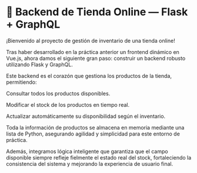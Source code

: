 # 🛒 Backend de Tienda Online — Flask + GraphQL #
¡Bienvenido al proyecto de gestión de inventario de una tienda online! 

Tras haber desarrollado en la práctica anterior un frontend dinámico en Vue.js, ahora damos el siguiente gran paso: construir un backend robusto utilizando Flask y GraphQL.

Este backend es el corazón que gestiona los productos de la tienda, permitiendo:

Consultar todos los productos disponibles.

Modificar el stock de los productos en tiempo real.

Actualizar automáticamente su disponibilidad según el inventario.

Toda la información de productos se almacena en memoria mediante una lista de Python, asegurando agilidad y simplicidad para este entorno de práctica.

Además, integramos lógica inteligente que garantiza que el campo disponible siempre refleje fielmente el estado real del stock, fortaleciendo la consistencia del sistema y mejorando la experiencia de usuario final.
